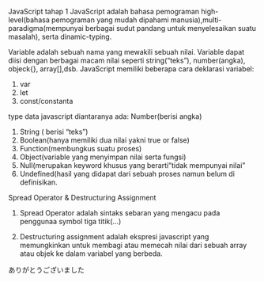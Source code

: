 JavaScript tahap 1
JavaScript adalah bahasa pemograman high-level(bahasa pemograman yang mudah dipahami manusia),multi-paradigma(mempunyai berbagai sudut pandang untuk menyelesaikan suatu masalah), serta dinamic-typing.

Variable adalah sebuah nama yang mewakili sebuah nilai. Variable dapat diisi dengan berbagai macam nilai seperti string(“teks”), number(angka), objeck{}, array[],dsb.
JavaScript memiliki beberapa cara deklarasi variabel:
1. var
2. let
3. const/constanta

type data javascript diantaranya ada:
Number(berisi angka)
1. String ( berisi “teks”)
2. Boolean(hanya memiliki dua nilai yakni true or false)
3. Function(membungkus suatu proses)
4. Object(variable yang menyimpan nilai serta fungsi)
5. Null(merupakan keyword khusus yang berarti”tidak mempunyai nilai”
6. Undefined(hasil yang didapat dari sebuah proses namun belum di definisikan.

Spread Operator & Destructuring Assignment
1. Spread Operator adalah sintaks sebaran yang mengacu pada penggunaa symbol tiga titik(…)

2. Destructuring assignment adalah ekspresi javascript yang memungkinkan untuk membagi atau memecah nilai dari sebuah array atau objek ke dalam variabel yang berbeda.


ありがとうございました 